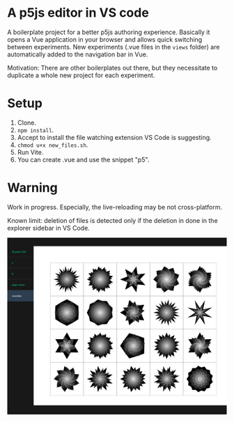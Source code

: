 # A p5js editor in VS code

A boilerplate project for a better p5js authoring experience. Basically it opens a Vue application in your browser and allows quick switching between experiments. New experiments (.vue files in the `views` folder) are automatically added to the navigation bar in Vue.

Motivation: There are other boilerplates out there, but they necessitate to duplicate a whole new project for each experiment.


# Setup
1. Clone.
2. `npm install`.
3. Accept to install the file watching extension VS Code is suggesting.
4. `chmod u+x new_files.sh`.
5. Run Vite.
6. You can create .vue and use the snippet "p5".

# Warning

Work in progress. Especially, the live-reloading may be not cross-platform.

Known limit: deletion of files is detected only if the deletion in done in the explorer sidebar in VS Code.

![](screenshot.png)
